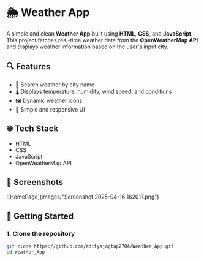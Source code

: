 # 🌦️ Weather App

A simple and clean **Weather App** built using **HTML**, **CSS**, and **JavaScript**. This project fetches real-time weather data from the **OpenWeatherMap API** and displays weather information based on the user's input city.

## 🔍 Features

- 🔎 Search weather by city name
- 🌡️ Displays temperature, humidity, wind speed, and conditions
- 🖼️ Dynamic weather icons
- 🎨 Simple and responsive UI

## 🌐 Tech Stack

- HTML
- CSS
- JavaScript
- OpenWeatherMap API

## 📸 Screenshots
![HomePage](images/"Screenshot 2025-04-16 162017.png")

## 🚀 Getting Started

### 1. Clone the repository

```bash
git clone https://github.com/adityajagtap2704/Weather_App.git
cd Weather_App

